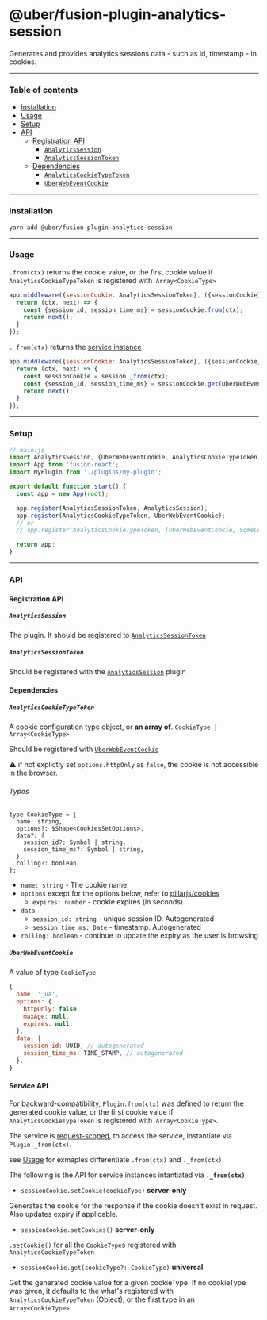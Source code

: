 # @uber/fusion-plugin-analytics-session

Generates and provides analytics sessions data - such as id, timestamp - in cookies.

---

### Table of contents

- [Installation](#installation)
- [Usage](#usage)
- [Setup](#setup)
- [API](#api)
  - [Registration API](#registration-api)
    - [`AnalyticsSession`](#analyticssession)
    - [`AnalyticsSessionToken`](#analyticssessiontoken)
  - [Dependencies](#dependencies)
    - [`AnalyticsCookieTypeToken`](#analyticscookietypetoken)
    - [`UberWebEventCookie`](#uberwebeventcookie)

---

### Installation

```
yarn add @uber/fusion-plugin-analytics-session
```

---

### Usage

`.from(ctx)` returns the cookie value, or the first cookie value if `AnalyticsCookieTypeToken` is registered with` Array<CookieType>`

```js
app.middleware({sessionCookie: AnalyticsSessionToken}, ({sessionCookie}) => {
  return (ctx, next) => {
    const {session_id, session_time_ms} = sessionCookie.from(ctx);
    return next();
  }
});
```

`._from(ctx)` returns the [service instance](#service-api)
```js
app.middleware({sessionCookie: AnalyticsSessionToken}, ({sessionCookie}) => {
  return (ctx, next) => {
    const sessionCookie = session._from(ctx);
    const {session_id, session_time_ms} = sessionCookie.get(UberWebEventCookie);
    return next();
  }
});
```

---

### Setup

```js
// main.js
import AnalyticsSession, {UberWebEventCookie, AnalyticsCookieTypeToken, AnalyticsSessionToken} from 'fusion-plugin-analytics-session';
import App from 'fusion-react';
import MyPlugin from './plugins/my-plugin';

export default function start() {
  const app = new App(root);

  app.register(AnalyticsSessionToken, AnalyticsSession);
  app.register(AnalyticsCookieTypeToken, UberWebEventCookie);
  // or
  // app.register(AnalyticsCookieTypeToken, [UberWebEventCookie, SomeCookieType...]);

  return app;
}
```

---

### API

#### Registration API

##### `AnalyticsSession`

The plugin. It should be registered to [`AnalyticsSessionToken`](#analyticssessiontoken)

##### `AnalyticsSessionToken`

Should be registered with the [`AnalyticsSession`](#analyticssession) plugin

#### Dependencies

##### `AnalyticsCookieTypeToken`

A cookie configuration type object, or __an array of__. `CookieType | Array<CookieType>`

 Should be registered with [`UberWebEventCookie`](#uberwebeventcookie)

⚠️ if not explictly set `options.httpOnly` as `false`, the cookie is not accessible in the browser.

###### Types

```flow
type CookieType = {
  name: string,
  options?: $Shape<CookiesSetOptions>,
  data?: {
    session_id?: Symbol | string,
    session_time_ms?: Symbol | string,
  },
  rolling?: boolean,
};
```

- `name: string` - The cookie name
- `options` except for the options below, refer to [pillarjs/cookies](https://github.com/pillarjs/cookies)
  - `expires: number` - cookie expires (in seconds)
- `data`
  - `session_id: string` - unique session ID. Autogenerated
  - `session_time_ms: Date` - timestamp. Autogenerated
- `rolling: boolean` - continue to update the expiry as the user is browsing

##### `UberWebEventCookie`

A value of type `CookieType`

```js
{
  name: '_ua',
  options: {
    httpOnly: false,
    maxAge: null,
    expires: null,
  },
  data: {
    session_id: UUID, // autogenerated
    session_time_ms: TIME_STAMP, // autogenerated
  },
}
```

#### Service API

For backward-compatibility,  `Plugin.from(ctx)` was defined to return the generated cookie value, or the first cookie value if `AnalyticsCookieTypeToken` is registered with` Array<CookieType>`.

The service is [request-scoped](https://fusionjs.com/api/fusion-core#memoization), to access the service, instantiate via `Plugin._from(ctx)`.

see [Usage](#usage) for exmaples differentiate `.from(ctx)` and `._from(ctx)`.

The following is the API for service instances intantiated via __`._from(ctx)`__

- `sessionCookie.setCookie(cookieType)` **server-only**

Generates the cookie for the response if the cookie doesn't exist in request. Also updates expiry if applicable.

- `sessionCookie.setCookies()` **server-only**

`.setCookie()` for all the `CookieType`s registered with `AnalyticsCookieTypeToken`

- `sessionCookie.get(cookieType?: CookieType)` **universal**

Get the generated cookie value for a given cookieType.
If no cookieType was given, it defaults to the what's registered with `AnalyticsCookieTypeToken` (Object), or the first type in an `Array<CookieType>`.